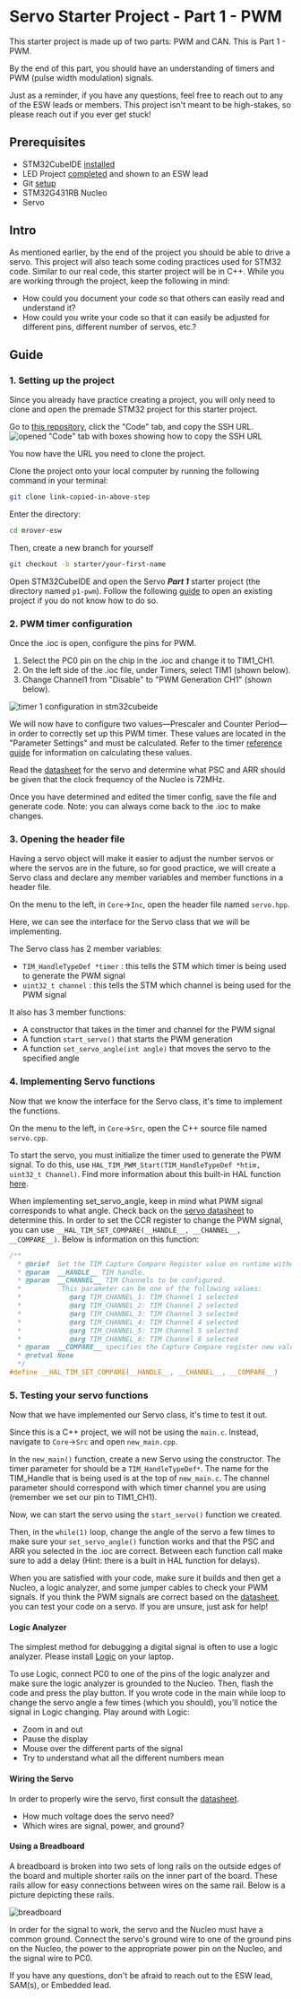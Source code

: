 # Servo Starter Project - Part 1 - PWM

This starter project is made up of two parts: PWM and CAN. This is Part 1 - PWM.

By the end of this part, you should have an understanding of timers and PWM (pulse width modulation)
signals.

Just as a reminder, if you have any questions, feel free to reach out to any
of the ESW leads or members. This project isn't meant to be high-stakes,
so please reach out if you ever get stuck!

## Prerequisites

* STM32CubeIDE [installed](../../stm32cubeide/index.md)
* LED Project [completed](https://github.com/umrover/embedded-testbench/wiki/Nucleo-LED-Starter-Project) and shown to an ESW lead
* Git [setup](https://github.com/umrover/mrover-ros/wiki/Intro-to-the-Command-Line-and-Git)
* STM32G431RB Nucleo
* Servo

## Intro

As mentioned earlier, by the end of the project you should be able to drive a servo.
This project will also teach some coding practices used for STM32 code. Similar to our real code, this starter project will be in C++.
While you are working through the project, keep the following in mind:

* How could you document your code so that others can easily read and understand it?
* How could you write your code so that it can easily be adjusted for different pins, different number of servos, etc.?

## Guide

### 1. Setting up the project
Since you already have practice creating a project, you will only need to clone and open the
premade STM32 project for this starter project.

Go to [this repository](https://github.com/umrover/mrover-esw), click the "Code" tab, and copy the SSH URL.
![opened "Code" tab with boxes showing how to copy the SSH URL](copy-git-repo.webp)

You now have the URL you need to clone the project.

Clone the project onto your local computer by running the following command in your terminal:
```sh
git clone link-copied-in-above-step
```

Enter the directory:
```sh
cd mrover-esw
```

Then, create a new branch for yourself
```sh
git checkout -b starter/your-first-name
```

Open STM32CubeIDE and open the Servo ***Part 1*** starter project (the directory named `p1-pwm`). Follow the following
[guide](../../stm32cubeide/index.md#opening-an-existing-project) to open an existing project if you do not
know how to do so.

### 2. PWM timer configuration

Once the .ioc is open, configure the pins for PWM.

1. Select the PC0 pin on the chip in the .ioc and change it to TIM1_CH1.
2. On the left side of the .ioc file, under Timers, select TIM1 (shown below).
3. Change Channel1 from "Disable" to "PWM Generation CH1" (shown below).

![timer 1 configuration in stm32cubeide](servo-timer-config.webp)

We will now have to configure two values&mdash;Prescaler and Counter Period&mdash;in order to
correctly set up this PWM timer. These values are located in the "Parameter Settings" and must be
calculated. Refer to the timer [reference guide](../../../info/timers.md) for information on
calculating these values.

Read the [datasheet](http://www.ee.ic.ac.uk/pcheung/teaching/DE1_EE/stores/sg90_datasheet.pdf) for
the servo and determine what PSC and ARR should be given that the clock frequency of the Nucleo is 72MHz.

Once you have determined and edited the timer config, save the file and generate code. Note: you can
always come back to the .ioc to make changes.

### 3. Opening the header file

Having a servo object will make it easier to adjust the number servos or where the servos are
in the future, so for good practice, we will create a Servo class and declare any member variables
and member functions in a header file.

On the menu to the left, in `Core`&rarr;`Inc`, open the header file named `servo.hpp`.

Here, we can see the interface for the Servo class that we will be implementing.

The Servo class has 2 member variables:

* `TIM_HandleTypeDef *timer` : this tells the STM which timer is being used to generate the PWM signal
* `uint32_t channel` : this tells the STM which channel is being used for the PWM signal

It also has 3 member functions:

* A constructor that takes in the timer and channel for the PWM signal
* A function `start_servo()` that starts the PWM generation
* A function `set_servo_angle(int angle)` that moves the servo to the specified angle


### 4. Implementing Servo functions

Now that we know the interface for the Servo class, it's time to implement the functions.

On the menu to the left, in `Core`&rarr;`Src`, open the C++ source file named `servo.cpp`.

To start the servo, you must initialize the timer used to generate the PWM signal. To do this,
use `HAL_TIM_PWM_Start(TIM_HandleTypeDef *htim, uint32_t Channel)`. Find more information about this
built-in HAL function [here](http://www.disca.upv.es/aperles/arm_cortex_m3/llibre/st/STM32F439xx_User_Manual/group__tim__exported__functions__group3.html).

When implementing set_servo_angle, keep in mind what PWM signal corresponds to what angle.
Check back on the [servo datasheet](http://www.ee.ic.ac.uk/pcheung/teaching/DE1_EE/stores/sg90_datasheet.pdf)
to determine this. In order to set the CCR register to change the PWM signal, you can use
`__HAL_TIM_SET_COMPARE(__HANDLE__, __CHANNEL__, __COMPARE__)`. Below is information on this function:

```c
/**
  * @brief  Set the TIM Capture Compare Register value on runtime without calling another time ConfigChannel function.
  * @param  __HANDLE__ TIM handle.
  * @param  __CHANNEL__ TIM Channels to be configured.
  *          This parameter can be one of the following values:
  *            @arg TIM_CHANNEL_1: TIM Channel 1 selected
  *            @arg TIM_CHANNEL_2: TIM Channel 2 selected
  *            @arg TIM_CHANNEL_3: TIM Channel 3 selected
  *            @arg TIM_CHANNEL_4: TIM Channel 4 selected
  *            @arg TIM_CHANNEL_5: TIM Channel 5 selected
  *            @arg TIM_CHANNEL_6: TIM Channel 6 selected
  * @param  __COMPARE__ specifies the Capture Compare register new value.
  * @retval None
  */
#define __HAL_TIM_SET_COMPARE(__HANDLE__, __CHANNEL__, __COMPARE__)
```

### 5. Testing your servo functions

Now that we have implemented our Servo class, it's time to test it out.

Since this is a C++ project, we will not be using the `main.c`. Instead, navigate to `Core`&rarr;`Src`
and open `new_main.cpp`.

In the `new_main()` function, create a new Servo using the constructor. The timer parameter for
should be a `TIM_HandleTypeDef*`. The name for the TIM_Handle that is being used is at the top of
`new_main.c`. The channel parameter should correspond with which timer channel you are using
(remember we set our pin to TIM1_CH1).

Now, we can start the servo using the `start_servo()` function we created.

Then, in the `while(1)` loop, change the angle of the servo a few times to make sure your
`set_servo_angle()` function works and that the PSC and ARR you selected in the .ioc are correct.
Between each function call make sure to add a delay (Hint: there is a built in HAL function for delays).

When you are satisfied with your code, make sure it builds and then get a Nucleo, a logic analyzer,
and some jumper cables to check your PWM signals. If you think the PWM signals are correct based on the
[datasheet](http://www.ee.ic.ac.uk/pcheung/teaching/DE1_EE/stores/sg90_datasheet.pdf), you can test
your code on a servo. If you are unsure, just ask for help!

#### Logic Analyzer
The simplest method for debugging a digital signal is often to use a logic analyzer. Please install [Logic](https://www.saleae.com/downloads/) on your laptop.

To use Logic, connect PC0 to one of the pins of the logic analyzer and make sure the logic analyzer is grounded to the Nucleo. Then, flash the code and press the play button. If you wrote code in the main while loop to change the servo angle a few times (which you should), you'll notice the signal in Logic changing.
Play around with Logic:

* Zoom in and out
* Pause the display
* Mouse over the different parts of the signal
* Try to understand what all the different numbers mean


#### Wiring the Servo
In order to properly wire the servo, first consult the [datasheet](http://www.ee.ic.ac.uk/pcheung/teaching/DE1_EE/stores/sg90_datasheet.pdf).

* How much voltage does the servo need?
* Which wires are signal, power, and ground?

#### Using a Breadboard
A breadboard is broken into two sets of long rails on the outside edges of the board and multiple shorter rails on the inner part of the board. These rails allow for easy connections between wires on the same rail. Below is a picture depicting these rails. 

![breadboard](breadboard_diagram.webp)

In order for the signal to work, the servo and the Nucleo must have a common ground. Connect the servo's ground wire to one of the ground pins on the Nucleo, the power to the appropriate power pin on the Nucleo, and the signal wire to PC0.

If you have any questions, don't be afraid to reach out to the ESW lead, SAM(s), or Embedded lead.
